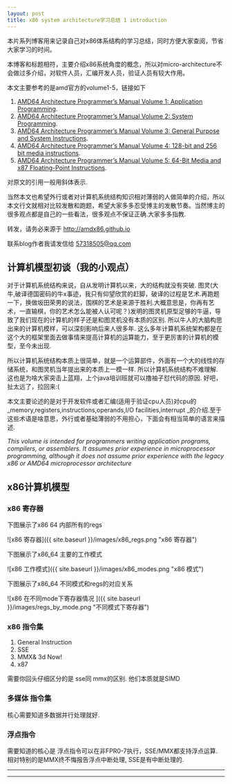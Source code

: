 ```yaml
---
layout: post
title: x86 system architecture学习总结 1 introduction
---
```


  本片系列博客用来记录自己对x86体系结构的学习总结，同时方便大家查阅，节省大家学习的时间。

  本博客和标题相符，主要介绍x86系统角度的概念，所以对micro-architecture不会做过多介绍，对软件人员，汇编开发人员，验证人员有较大作用。


  本文主要参考的是amd官方的volume1-5，链接如下

1. [AMD64 Architecture Programmer’s Manual Volume 1: Application Programming](http://support.amd.com/TechDocs/24592.pdf).
2. [AMD64 Architecture Programmer’s Manual Volume 2: System Programming](http://support.amd.com/TechDocs/24593.pdf).
3. [AMD64 Architecture Programmer’s Manual Volume 3: General Purpose and System Instructions](http://support.amd.com/TechDocs/24594.pdf).
4. [AMD64 Architecture Programmer’s Manual Volume 4: 128-bit and 256 bit media instructions](http://support.amd.com/TechDocs/26568.pdf).
5. [AMD64 Architecture Programmer’s Manual Volume 5: 64-Bit Media and x87 Floating-Point Instructions](http://support.amd.com/TechDocs/26569_APM_v5.pdf).

  对原文的引用一般用斜体表示.

  当然本文也希望外行或者对计算机系统结构知识相对薄弱的人做简单的介绍，所以本文行文就相对比较发散和跑题，希望大家多多忍受博主的发散节奏。当然博主的很多观点都是自己的一些看法，很多观点不保证正确.大家多多指教.

  转发，请务必来源于 <http://amdx86.github.io>

  联系blog作者我请发信给 57318505@qq.com

## 计算机模型初谈（我的小观点）
  对于计算机系统结构来说，自从发明计算机以来，大的结构就没有突破. 图灵(大牛,破译德国密码的牛x事迹，我只有仰望欣赏的赶脚，破译的过程是艺术.再跑题一下，换做坂田荣男的说法，围棋的艺术是来源于胜利.大概意思是，你再有艺术，一直输棋，你的艺术怎么能被人认可呢？)发明的图灵机原型足够的牛逼，导致了我们现在的计算机的样子还是和图灵机没有本质的区别. 所以牛人的大脑构思出来的计算机模样，可以深刻影响后来人很多年. 这么多年计算机系统架构都是在这个大的框架里面去做事情来提高计算机的运算能力，至于更厉害的计算机的模型，至今未出现.


  所以计算机系统结构本质上很简单，就是一个运算部件，外面有一个大的线性的存储系统，和图灵机当年提出来的本质上一模一样. 所以计算机系统结构不难理解. 这也是为啥大家突击上蓝翔，上个java培训班就可以撸袖子怼代码的原因. 好吧，扯太远了，拉回来:(  

  本文主要论述的是对于开发软件或者汇编(适用于验证cpu人员)对cpu的_memory,registers,instructions,operands,I/O facilities,interrupt _的介绍.至于这些术语是啥意思，外行或者基础薄弱的不用担心，下面会有相当简单的语言来描述.

  _This volume is intended for programmers writing application programs, compilers, or assemblers. It assumes prior experience in microprocessor programming, although it does not assume prior
experience with the legacy x86 or AMD64 microprocessor architecture_

## x86计算机模型

### x86 寄存器
下图展示了x86 64 内部所有的regs

![x86 寄存器]({{ site.baseurl }}/images/x86_regs.png "x86 寄存器")

下图展示了x86\_64 主要的工作模式

![x86 工作模式]({{ site.baseurl }}/images/x86_modes.png "x86 模式")

下图展示了x86\_64 不同模式和regs的对应关系

![x86 在不同mode下寄存器情况 ]({{ site.baseurl }}/images/regs_by_mode.png "不同模式下寄存器")

### x86 指令集

1. General Instruction
2. SSE
3. MMX& 3d Now!
4. x87

需要你回头仔细区分的是 sse同 mmx的区别. 他们本质就是SIMD

### 多媒体 指令集
  核心需要知道多数据并行处理就好.

### 浮点指令
  需要知道的核心是 浮点指令可以在非FPR0-7执行，SSE/MMX都支持浮点运算.
相对特别的是MMX终不悔报告浮点中断处理, SSE是有中断处理的.



----
****
